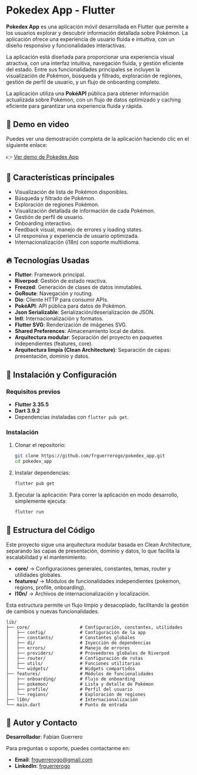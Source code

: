 # Pokedex App - Flutter

**Pokedex App** es una aplicación móvil desarrollada en Flutter que permite a los usuarios explorar y descubrir información detallada sobre Pokémon. La aplicación ofrece una experiencia de usuario fluida e intuitiva, con un diseño responsivo y funcionalidades interactivas.

La aplicación está diseñada para proporcionar una experiencia visual atractiva, con una interfaz intuitiva, navegación fluida, y gestión eficiente del estado. Entre sus funcionalidades principales se incluyen la visualización de Pokémon, búsqueda y filtrado, exploración de regiones, gestión de perfil de usuario, y un flujo de onboarding completo.

La aplicación utiliza una **PokéAPI** pública para obtener información actualizada sobre Pokémon, con un flujo de datos optimizado y caching eficiente para garantizar una experiencia fluida y rápida.


## 🎥 Demo en video

Puedes ver una demostración completa de la aplicación haciendo clic en el siguiente enlace:

👉 [Ver demo de Pokedex App](https://drive.google.com/file/d/1Aiz8_LbM5FIkcQ3cBrnMBxg-6hsjERok/view?usp=sharing)

## 🚀 Características principales

- Visualización de lista de Pokémon disponibles.
- Búsqueda y filtrado de Pokémon.
- Exploración de regiones Pokémon.
- Visualización detallada de información de cada Pokémon.
- Gestión de perfil de usuario.
- Onboarding interactivo.
- Feedback visual, manejo de errores y loading states.
- UI responsiva y experiencia de usuario optimizada.
- Internacionalización (i18n) con soporte multiidioma.

## 🔥 Tecnologías Usadas

- **Flutter**: Framework principal.
- **Riverpod**: Gestión de estado reactiva.
- **Freezed**: Generación de clases de datos inmutables.
- **GoRoute**: Navegación y routing.
- **Dio**: Cliente HTTP para consumir APIs.
- **PokéAPI**: API pública para datos de Pokémon.
- **Json Serializable**: Serialización/deserialización de JSON.
- **Intl**: Internacionalización y formatos.
- **Flutter SVG**: Renderización de imágenes SVG.
- **Shared Preferences**: Almacenamiento local de datos.
- **Arquitectura modular**: Separación del proyecto en paquetes independientes (features, core).
- **Arquitectura limpia (Clean Architecture)**: Separación de capas: presentación, dominio y datos.

## 🚀 Instalación y Configuración

### Requisitos previos

- **Flutter 3.35.5**
- **Dart 3.9.2**
- Dependencias instaladas con `flutter pub get`.

### Instalación

1. Clonar el repositorio:
   ```bash
   git clone https://github.com/frguerrerogo/pokedex_app.git
   cd pokedex_app
   ```

2. Instalar dependencias:
   ```bash
   flutter pub get
   ```
3. Ejecutar la aplicación:
    Para correr la aplicación en modo desarrollo, simplemente ejecuta:
    ```bash
    flutter run
    ```
## 📂 Estructura del Código

Este proyecto sigue una arquitectura modular basada en Clean Architecture, separando las capas de presentación, dominio y datos, lo que facilita la escalabilidad y el mantenimiento.

- **core/** → Configuraciones generales, constantes, temas, router y utilidades globales.
- **features/** → Módulos de funcionalidades independientes (pokemon, regions, profile, onboarding).
- **l10n/** → Archivos de internacionalización y localización.

Esta estructura permite un flujo limpio y desacoplado, facilitando la gestión de cambios y nuevas funcionalidades.

```
lib/
├── core/                   # Configuración, constantes, utilidades
│   ├── config/             # Configuración de la app
│   ├── constants/          # Constantes globales
│   ├── di/                 # Inyección de dependencias
│   ├── errors/             # Manejo de errores
│   ├── providers/          # Proveedores globales de Riverpod
│   ├── router/             # Configuración de rutas
│   ├── utils/              # Funciones utilitarias
│   └── widgets/            # Widgets compartidos
├── features/               # Módulos de funcionalidades
│   ├── onboarding/         # Flujo de onboarding
│   ├── pokemon/            # Lista y detalle de Pokémon
│   ├── profile/            # Perfil del usuario
│   └── regions/            # Exploración de regiones
├── l10n/                   # Internacionalización
└── main.dart               # Punto de entrada
```

## 👤 Autor y Contacto

**Desarrollador**: Fabian Guerrero

Para preguntas o soporte, puedes contactarme en:

- **Email**: [frguerrerogo@gmail.com](frguerrerogo@gmail.com)
- **LinkedIn**: [frguerrerogo](https://www.linkedin.com/in/frguerrerogo/)
